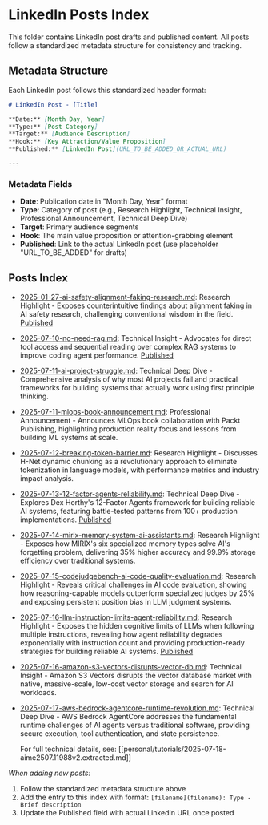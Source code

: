 # LinkedIn Posts Index

This folder contains LinkedIn post drafts and published content. All posts follow a standardized metadata structure for consistency and tracking.

## Metadata Structure

Each LinkedIn post follows this standardized header format:

```markdown
# LinkedIn Post - [Title]

**Date:** [Month Day, Year]  
**Type:** [Post Category]  
**Target:** [Audience Description]  
**Hook:** [Key Attraction/Value Proposition]  
**Published:** [LinkedIn Post](URL_TO_BE_ADDED_OR_ACTUAL_URL)

---
```

### Metadata Fields

- **Date**: Publication date in "Month Day, Year" format
- **Type**: Category of post (e.g., Research Highlight, Technical Insight, Professional Announcement, Technical Deep Dive)
- **Target**: Primary audience segments
- **Hook**: The main value proposition or attention-grabbing element
- **Published**: Link to the actual LinkedIn post (use placeholder "URL_TO_BE_ADDED" for drafts)


## Posts Index

- [2025-01-27-ai-safety-alignment-faking-research.md](2025-01-27-ai-safety-alignment-faking-research.md): Research Highlight - Exposes counterintuitive findings about alignment faking in AI safety research, challenging conventional wisdom in the field. [Published](https://www.linkedin.com/feed/update/urn:li:activity:7348935402772140032/)

- [2025-07-10-no-need-rag.md](2025-07-10-no-need-rag.md): Technical Insight - Advocates for direct tool access and sequential reading over complex RAG systems to improve coding agent performance. [Published](https://www.linkedin.com/feed/update/urn:li:activity:7348927542763884546/)

- [2025-07-11-ai-project-struggle.md](2025-07-11-ai-project-struggle.md): Technical Deep Dive - Comprehensive analysis of why most AI projects fail and practical frameworks for building systems that actually work using first principle thinking.

- [2025-07-11-mlops-book-announcement.md](2025-07-11-mlops-book-announcement.md): Professional Announcement - Announces MLOps book collaboration with Packt Publishing, highlighting production reality focus and lessons from building ML systems at scale.

- [2025-07-12-breaking-token-barrier.md](2025-07-12-breaking-token-barrier.md): Research Highlight - Discusses H-Net dynamic chunking as a revolutionary approach to eliminate tokenization in language models, with performance metrics and industry impact analysis.

- [2025-07-13-12-factor-agents-reliability.md](2025-07-13-12-factor-agents-reliability.md): Technical Deep Dive - Explores Dex Horthy's 12-Factor Agents framework for building reliable AI systems, featuring battle-tested patterns from 100+ production implementations. [Published](https://www.linkedin.com/feed/update/urn:li:activity:7350161396627607552/)

- [2025-07-14-mirix-memory-system-ai-assistants.md](2025-07-14-mirix-memory-system-ai-assistants.md): Research Highlight - Exposes how MIRIX's six specialized memory types solve AI's forgetting problem, delivering 35% higher accuracy and 99.9% storage efficiency over traditional systems.

- [2025-07-15-codejudgebench-ai-code-quality-evaluation.md](2025-07-15-codejudgebench-ai-code-quality-evaluation.md): Research Highlight - Reveals critical challenges in AI code evaluation, showing how reasoning-capable models outperform specialized judges by 25% and exposing persistent position bias in LLM judgment systems.

- [2025-07-16-llm-instruction-limits-agent-reliability.md](2025-07-16-llm-instruction-limits-agent-reliability.md): Research Highlight - Exposes the hidden cognitive limits of LLMs when following multiple instructions, revealing how agent reliability degrades exponentially with instruction count and providing production-ready strategies for building reliable AI systems. [Published](https://www.linkedin.com/feed/update/urn:li:activity:7351094314615091200/)

- [2025-07-16-amazon-s3-vectors-disrupts-vector-db.md](2025-07-16-amazon-s3-vectors-disrupts-vector-db.md): Technical Insight - Amazon S3 Vectors disrupts the vector database market with native, massive-scale, low-cost vector storage and search for AI workloads.

- [2025-07-17-aws-bedrock-agentcore-runtime-revolution.md](2025-07-17-aws-bedrock-agentcore-runtime-revolution.md): Technical Deep Dive - AWS Bedrock AgentCore addresses the fundamental runtime challenges of AI agents versus traditional software, providing secure execution, tool authentication, and state persistence.

  For full technical details, see: [[personal/tutorials/2025-07-18-aime2507.11988v2.extracted.md]]


_When adding new posts:_

1. Follow the standardized metadata structure above
2. Add the entry to this index with format: `[filename](filename): Type - Brief description`
3. Update the Published field with actual LinkedIn URL once posted
